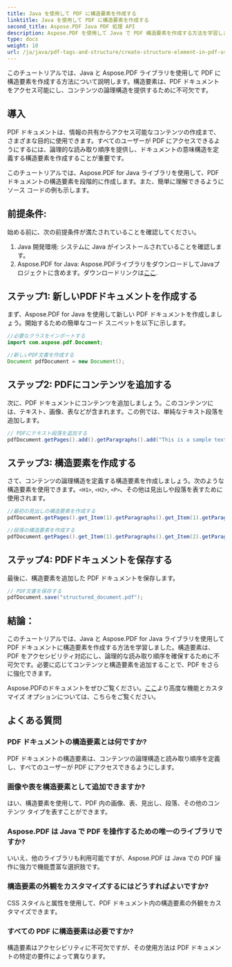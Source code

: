 ```yaml
---
title: Java を使用して PDF に構造要素を作成する
linktitle: Java を使用して PDF に構造要素を作成する
second_title: Aspose.PDF Java PDF 処理 API
description: Aspose.PDF を使用して Java で PDF 構造要素を作成する方法を学習します。PDF のアクセシビリティと論理的なコンテンツ フローを強化します。
type: docs
weight: 10
url: /ja/java/pdf-tags-and-structure/create-structure-element-in-pdf-using-java/
---
```

このチュートリアルでは、Java と Aspose.PDF ライブラリを使用して PDF に構造要素を作成する方法について説明します。構造要素は、PDF ドキュメントをアクセス可能にし、コンテンツの論理構造を提供するために不可欠です。

## 導入

PDF ドキュメントは、情報の共有からアクセス可能なコンテンツの作成まで、さまざまな目的に使用できます。すべてのユーザーが PDF にアクセスできるようにするには、論理的な読み取り順序を提供し、ドキュメントの意味構造を定義する構造要素を作成することが重要です。

このチュートリアルでは、Aspose.PDF for Java ライブラリを使用して、PDF ドキュメントの構造要素を段階的に作成します。また、簡単に理解できるようにソース コードの例も示します。

## 前提条件:
始める前に、次の前提条件が満たされていることを確認してください。

1. Java 開発環境: システムに Java がインストールされていることを確認します。
2.  Aspose.PDF for Java: Aspose.PDFライブラリをダウンロードしてJavaプロジェクトに含めます。ダウンロードリンクは[ここ](https://releases.aspose.com/pdf/java/).

## ステップ1: 新しいPDFドキュメントを作成する
まず、Aspose.PDF for Java を使用して新しい PDF ドキュメントを作成しましょう。開始するための簡単なコード スニペットを以下に示します。

```java
//必要なクラスをインポートする
import com.aspose.pdf.Document;

//新しいPDF文書を作成する
Document pdfDocument = new Document();
```

## ステップ2: PDFにコンテンツを追加する
次に、PDF ドキュメントにコンテンツを追加しましょう。このコンテンツには、テキスト、画像、表などが含まれます。この例では、単純なテキスト段落を追加します。

```java
// PDFにテキスト段落を追加する
pdfDocument.getPages().add().getParagraphs().add("This is a sample text paragraph.");
```

## ステップ3: 構造要素を作成する
さて、コンテンツの論理構造を定義する構造要素を作成しましょう。次のような構造要素を使用できます。`<H1>`, `<H2>`, `<P>`、その他は見出しや段落を表すために使用されます。

```java
//最初の見出しの構造要素を作成する
pdfDocument.getPages().get_Item(1).getParagraphs().get_Item(1).getParagraphInfo().setStructureElementName("H1");

//段落の構造要素を作成する
pdfDocument.getPages().get_Item(1).getParagraphs().get_Item(2).getParagraphInfo().setStructureElementName("P");
```

## ステップ4: PDFドキュメントを保存する
最後に、構造要素を追加した PDF ドキュメントを保存します。

```java
// PDF文書を保存する
pdfDocument.save("structured_document.pdf");
```

## 結論：
このチュートリアルでは、Java と Aspose.PDF for Java ライブラリを使用して PDF ドキュメントに構造要素を作成する方法を学習しました。構造要素は、PDF をアクセシビリティ対応にし、論理的な読み取り順序を確保するために不可欠です。必要に応じてコンテンツと構造要素を追加することで、PDF をさらに強化できます。

Aspose.PDFのドキュメントをぜひご覧ください。[ここ](https://reference.aspose.com/pdf/java/)より高度な機能とカスタマイズ オプションについては、こちらをご覧ください。

## よくある質問

### PDF ドキュメントの構造要素とは何ですか?

PDF ドキュメントの構造要素は、コンテンツの論理構造と読み取り順序を定義し、すべてのユーザーが PDF にアクセスできるようにします。

### 画像や表を構造要素として追加できますか?

はい、構造要素を使用して、PDF 内の画像、表、見出し、段落、その他のコンテンツ タイプを表すことができます。

### Aspose.PDF は Java で PDF を操作するための唯一のライブラリですか?

いいえ、他のライブラリも利用可能ですが、Aspose.PDF は Java での PDF 操作に強力で機能豊富な選択肢です。

### 構造要素の外観をカスタマイズするにはどうすればよいですか?

CSS スタイルと属性を使用して、PDF ドキュメント内の構造要素の外観をカスタマイズできます。

### すべての PDF に構造要素は必要ですか?

構造要素はアクセシビリティに不可欠ですが、その使用方法は PDF ドキュメントの特定の要件によって異なります。